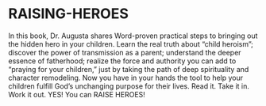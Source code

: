 # RAISING-HEROES
In this book, Dr. Augusta shares Word-proven practical steps to bringing out the hidden hero in your children. Learn the real truth about “child heroism”; discover the power of transmission as a parent; understand the deeper essence of fatherhood; realize the force and authority you can add to “praying for your children,” just by taking the path of deep spirituality and character remodeling. Now you have in your hands the tool to help your children fulfill God’s unchanging purpose for their lives. Read it. Take it in. Work it out. YES! You can RAISE HEROES!
